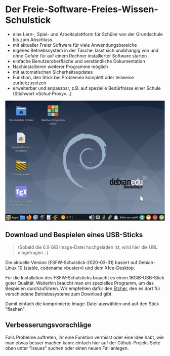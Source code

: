 # Der Freie-Software-Freies-Wissen-Schulstick

- eine Lern-, Spiel- und Arbeitsplattform für Schüler von der Grundschule bis zum Abschluss
- mit aktueller Freier Software für viele Anwendungsbereiche
- eigenes Betriebssystem in der Tasche: lässt sich unabhängig von und ohne Gefahr für auf einem Rechner installierter Software starten
- einfache Benutzeroberfläche und verständliche Dokumentation
- Nachinstallieren weiterer Programme möglich
- mit automatischen Sicherheitsupdates
- Funktion, den Stick bei Problemen komplett oder teilweise zurückzusetzen
- erweiterbar und anpassbar, z.B. auf spezielle Bedürfnisse einer Schule (Stichwort »Schul-Proxy«…)

![Screenshot](../../doc/screenshot-Xfce-Desktop-2020-04-01.png "FSFW-Schulstick mit Xfce-Desktop")

## Download und Bespielen eines USB-Sticks

> (Sobald die 6.9 GiB Image-Datei hochgeladen ist, wird hier die URL eingetragen ..)

Die aktuelle Version (FSFW-Schulstick-2020-03-31) basiert auf Debian-Linux 10 (stable, codename »buster«) und dem Xfce-Desktop.

Für die Installation des FSFW-Schulsticks braucht es einen 16GiB-USB-Stick guter Qualität. Weiterhin braucht man ein spezielles Programm, um das Bespielen durchzuführen. Wir empfehlen dafür den [Etcher](https://www.balena.io/etcher/), den es dort für verschiedene Betriebssysteme zum Download gibt.

Damit einfach die komprimierte Image-Datei auswählen und auf den Stick "flashen".

## Verbesserungsvorschläge

Falls Probleme auftreten, ihr eine Funktion vermisst oder eine Idee habt, wie man etwas besser machen kann: einfach hier auf der Github-Projekt-Seite oben unter "Issues" suchen oder einen neuen Fall anlegen.
